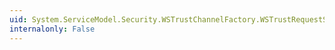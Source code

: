 ```yaml
---
uid: System.ServiceModel.Security.WSTrustChannelFactory.WSTrustRequestSerializer
internalonly: False
---
```

